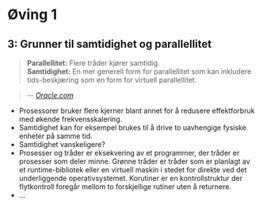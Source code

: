 # Øving 1

## 3: Grunner til samtidighet og parallellitet
> **Parallellitet:** Flere tråder kjører samtidig.  
> **Samtidighet:** En mer generell form for parallellitet som kan inkludere tids-beskjæring som en form for virtuell parallellitet.

> *-- [Oracle.com](http://docs.oracle.com/cd/E19455-01/806-5257/6je9h032b/index.html)*

* Prosessorer bruker flere kjerner blant annet for å redusere effektforbruk med økende frekvensskalering.
* Samtidighet kan for eksempel brukes til å drive to uavhengige fysiske enheter på samme tid.
* Samtidighet vanskeligere?
* Prosesser og tråder er eksekvering av et programmer, der tråder er prosesser som deler minne. Grønne tråder er tråder som er planlagt av et runtime-bibliotek eller en virtuell maskin i stedet for direkte ved det underliggende operativsystemet. Korutiner er en kontrollstruktur der flytkontroll foregår mellom to forskjellige rutiner uten å returnere.
* ...
